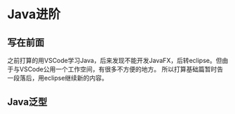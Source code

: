 # Java进阶

## 写在前面

之前打算的用VSCode学习Java，后来发现不能开发JavaFX，后转eclipse。但由于与VSCode公用一个工作空间，有很多不方便的地方。
所以打算基础篇暂时告一段落后，用eclipse继续新的内容。

## Java泛型